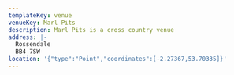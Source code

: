 ```yaml
---
templateKey: venue
venueKey: Marl Pits
description: Marl Pits is a cross country venue
address: |-
  Rossendale
  BB4 7SW
location: '{"type":"Point","coordinates":[-2.27367,53.70335]}'
---
```

